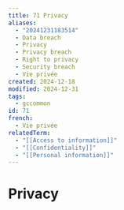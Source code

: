 ```yaml
---
title: 71 Privacy
aliases:
  - "20241231183514"
  - Data breach
  - Privacy
  - Privacy breach
  - Right to privacy
  - Security breach
  - Vie privée
created: 2024-12-18
modified: 2024-12-31
tags:
  - gccommon
id: 71
french:
  - Vie privée
relatedTerm:
  - "[[Access to information]]"
  - "[[Confidentiality]]"
  - "[[Personal information]]"
---
```

# Privacy
